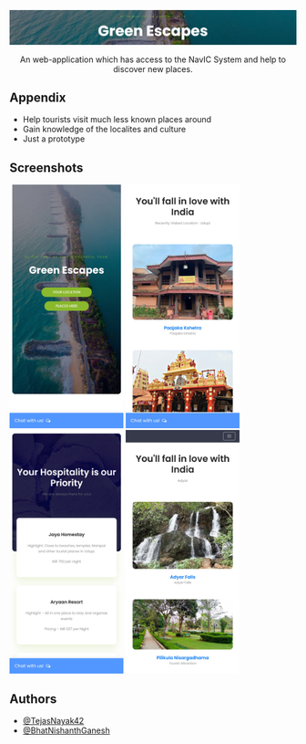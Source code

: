 ![Logo](pictures/image.png)

<div id="header" align="center">
An web-application which has access to the NavIC System and help to discover new places.
</div>

## Appendix

- Help tourists visit much less known places around
- Gain knowledge of the localites and culture
- Just a prototype


## Screenshots

<div display=flex>
<img src="img/ss1.jpg" width="200" />
<img src="img/ss2.jpg" width="200" />
<img src="img/ss3.jpg" width="200" />
<img src="img/ss4.jpg" width="200" />
</div>

## Authors

- [@TejasNayak42](https://github.com/TejasNayak42)
- [@BhatNishanthGanesh](https://github.com/BhatNishanthGanesh)
